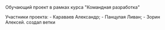 Обучающий проект в рамках курса "Командная разработка"

Участники проекта:
    - Караваев Александр;
    - Панцулая Ливан;
    - Зорин Алексей.
создал ветки